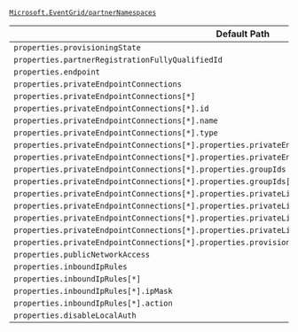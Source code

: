 [`Microsoft.EventGrid/partnerNamespaces`](https://docs.microsoft.com/en-us/azure/templates/microsoft.eventgrid/partnernamespaces)

| Default Path | Alias |
|---|---|
| `properties.provisioningState` | `Microsoft.EventGrid/partnerNamespaces/provisioningState` |
| `properties.partnerRegistrationFullyQualifiedId` | `Microsoft.EventGrid/partnerNamespaces/partnerRegistrationFullyQualifiedId` |
| `properties.endpoint` | `Microsoft.EventGrid/partnerNamespaces/endpoint` |
| `properties.privateEndpointConnections` | `Microsoft.EventGrid/partnerNamespaces/privateEndpointConnections` |
| `properties.privateEndpointConnections[*]` | `Microsoft.EventGrid/partnerNamespaces/privateEndpointConnections[*]` |
| `properties.privateEndpointConnections[*].id` | `Microsoft.EventGrid/partnerNamespaces/privateEndpointConnections[*].id` |
| `properties.privateEndpointConnections[*].name` | `Microsoft.EventGrid/partnerNamespaces/privateEndpointConnections[*].name` |
| `properties.privateEndpointConnections[*].type` | `Microsoft.EventGrid/partnerNamespaces/privateEndpointConnections[*].type` |
| `properties.privateEndpointConnections[*].properties.privateEndpoint` | `Microsoft.EventGrid/partnerNamespaces/privateEndpointConnections[*].privateEndpoint` |
| `properties.privateEndpointConnections[*].properties.privateEndpoint.id` | `Microsoft.EventGrid/partnerNamespaces/privateEndpointConnections[*].privateEndpoint.id` |
| `properties.privateEndpointConnections[*].properties.groupIds` | `Microsoft.EventGrid/partnerNamespaces/privateEndpointConnections[*].groupIds` |
| `properties.privateEndpointConnections[*].properties.groupIds[*]` | `Microsoft.EventGrid/partnerNamespaces/privateEndpointConnections[*].groupIds[*]` |
| `properties.privateEndpointConnections[*].properties.privateLinkServiceConnectionState` | `Microsoft.EventGrid/partnerNamespaces/privateEndpointConnections[*].privateLinkServiceConnectionState` |
| `properties.privateEndpointConnections[*].properties.privateLinkServiceConnectionState.status` | `Microsoft.EventGrid/partnerNamespaces/privateEndpointConnections[*].privateLinkServiceConnectionState.status` |
| `properties.privateEndpointConnections[*].properties.privateLinkServiceConnectionState.description` | `Microsoft.EventGrid/partnerNamespaces/privateEndpointConnections[*].privateLinkServiceConnectionState.description` |
| `properties.privateEndpointConnections[*].properties.privateLinkServiceConnectionState.actionsRequired` | `Microsoft.EventGrid/partnerNamespaces/privateEndpointConnections[*].privateLinkServiceConnectionState.actionsRequired` |
| `properties.privateEndpointConnections[*].properties.provisioningState` | `Microsoft.EventGrid/partnerNamespaces/privateEndpointConnections[*].provisioningState` |
| `properties.publicNetworkAccess` | `Microsoft.EventGrid/partnerNamespaces/publicNetworkAccess` |
| `properties.inboundIpRules` | `Microsoft.EventGrid/partnerNamespaces/inboundIpRules` |
| `properties.inboundIpRules[*]` | `Microsoft.EventGrid/partnerNamespaces/inboundIpRules[*]` |
| `properties.inboundIpRules[*].ipMask` | `Microsoft.EventGrid/partnerNamespaces/inboundIpRules[*].ipMask` |
| `properties.inboundIpRules[*].action` | `Microsoft.EventGrid/partnerNamespaces/inboundIpRules[*].action` |
| `properties.disableLocalAuth` | `Microsoft.EventGrid/partnerNamespaces/disableLocalAuth` |

